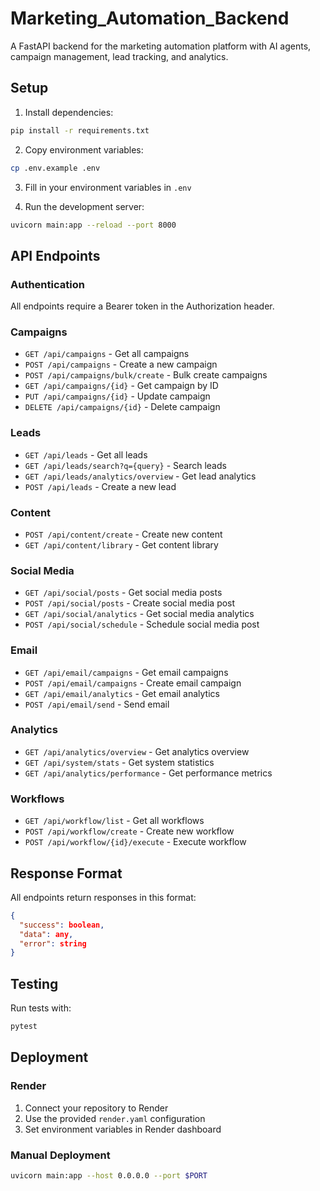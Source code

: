
# Marketing_Automation_Backend

A FastAPI backend for the marketing automation platform with AI agents, campaign management, lead tracking, and analytics.

## Setup

1. Install dependencies:
```bash
pip install -r requirements.txt
```

2. Copy environment variables:
```bash
cp .env.example .env
```

3. Fill in your environment variables in `.env`

4. Run the development server:
```bash
uvicorn main:app --reload --port 8000
```

## API Endpoints

### Authentication
All endpoints require a Bearer token in the Authorization header.

### Campaigns
- `GET /api/campaigns` - Get all campaigns
- `POST /api/campaigns` - Create a new campaign
- `POST /api/campaigns/bulk/create` - Bulk create campaigns
- `GET /api/campaigns/{id}` - Get campaign by ID
- `PUT /api/campaigns/{id}` - Update campaign
- `DELETE /api/campaigns/{id}` - Delete campaign

### Leads
- `GET /api/leads` - Get all leads
- `GET /api/leads/search?q={query}` - Search leads
- `GET /api/leads/analytics/overview` - Get lead analytics
- `POST /api/leads` - Create a new lead

### Content
- `POST /api/content/create` - Create new content
- `GET /api/content/library` - Get content library

### Social Media
- `GET /api/social/posts` - Get social media posts
- `POST /api/social/posts` - Create social media post
- `GET /api/social/analytics` - Get social media analytics
- `POST /api/social/schedule` - Schedule social media post

### Email
- `GET /api/email/campaigns` - Get email campaigns
- `POST /api/email/campaigns` - Create email campaign
- `GET /api/email/analytics` - Get email analytics
- `POST /api/email/send` - Send email

### Analytics
- `GET /api/analytics/overview` - Get analytics overview
- `GET /api/system/stats` - Get system statistics
- `GET /api/analytics/performance` - Get performance metrics

### Workflows
- `GET /api/workflow/list` - Get all workflows
- `POST /api/workflow/create` - Create new workflow
- `POST /api/workflow/{id}/execute` - Execute workflow

## Response Format

All endpoints return responses in this format:
```json
{
  "success": boolean,
  "data": any,
  "error": string
}
```

## Testing

Run tests with:
```bash
pytest
```

## Deployment

### Render
1. Connect your repository to Render
2. Use the provided `render.yaml` configuration
3. Set environment variables in Render dashboard

### Manual Deployment
```bash
uvicorn main:app --host 0.0.0.0 --port $PORT
```
